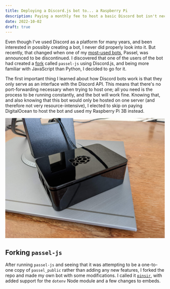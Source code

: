 ```yaml
---
title: Deploying a Discord.js bot to... a Raspberry Pi
description: Paying a monthly fee to host a basic Discord bot isn't necessary; here's how I did it with my Raspberry Pi.
date: 2022-10-02
draft: true
---
```


Even though I've used Discord as a platform for many years, and been interested in possibly creating a bot, I never did properly look into it. But recently, that changed when one of my [most-used bots](https://github.com/stoir/passel_public/), Passel, was announced to be discontinued. I discovered that one of the users of the bot had created a [fork](https://github.com/somedumbfox/passel-js) called `passel-js` using Discord.js, and being more familiar with JavaScript than Python, I decided to go for it.

The first important thing I learned about how Discord bots work is that they only serve as an interface with the Discord API. This means that there's no port-forwarding necessary when trying to host one; all you need is the process to be running constantly, and the bot will work fine. Knowing that, and also knowing that this bot would only be hosted on one server (and therefore not very resource-intensive), I elected to skip on paying DigitalOcean to host the bot and used my Raspberry Pi 3B instead.

![My Raspberry Pi 3B.](pi.jpg)

## Forking `passel-js`

After running `passel-js` and seeing that it was attempting to be a one-to-one copy of `passel_public` rather than adding any new features, I forked the repo and made my own bot with some modifications. I called it [`pinsir`](https://github.com/laforcem/pinsir), with added support for the `dotenv` Node module and a few changes to embeds.
